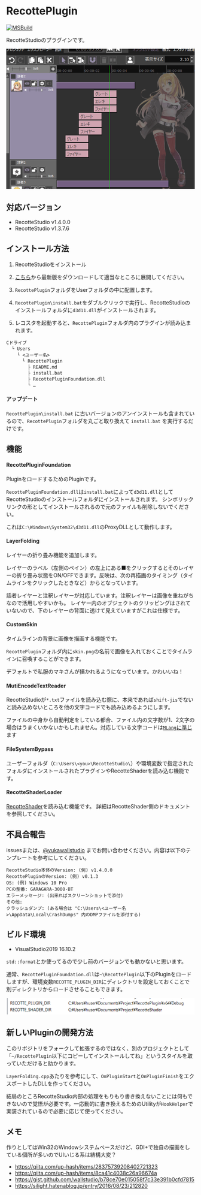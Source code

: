 # RecottePlugin

[![MSBuild](https://github.com/wallstudio/RecottePlugin/actions/workflows/msbuild.yml/badge.svg)](https://github.com/wallstudio/RecottePlugin/actions/workflows/msbuild.yml)

RecotteStudioのプラグインです。

![](img/ss1.gif)

## 対応バージョン

- RecotteStudio v1.4.0.0
- RecotteStudio v1.3.7.6

## インストール方法

1. RecotteStudioをインストール

1. [こちら](https://github.com/wallstudio/RecottePlugin/releases/)から最新版をダウンロードして適当なところに展開してください。

1. `RecottePlugin`フォルダをUserフォルダの中に配置します。

1. `RecottePlugin\install.bat`をダブルクリックで実行し、RecotteStudioのインストールフォルダに`d3d11.dll`がインストールされます。

1. レコスタを起動すると、`RecottePlugin`フォルダ内のプラグインが読み込まれます。

```
Cドライブ
  └ Users
    └ <ユーザー名>
      └ RecottePlugin
        ├ README.md
        ├ install.bat
        ├ RecottePluginFoundation.dll
        └ …
```

#### アップデート

`RecottePlugin\install.bat` に古いバージョンのアンインストールも含まれているので、`RecottePlugin`フォルダを丸ごと取り換えて `install.bat` を実行するだけです。

## 機能

#### RecottePluginFoundation

PluginをロードするためのPluginです。

`RecottePluginFoundation.dll`は`install.bat`によって`d3d11.dll`としてRecotteStudioのインストールフォルダにインストールされます。
シンボリックリンクの形としてインストールされるので元のファイルも削除しないでください。

これは`C:\Windows\System32\d3d11.dll`のProxyDLLとして動作します。

#### LayerFolding

レイヤーの折り畳み機能を追加します。

レイヤーのラベル（左側のペイン）の左上にある■をクリックするとそのレイヤーの折り畳み状態をON/OFFできます。反映は、次の再描画のタイミング（タイムラインをクリックしたときなど）からとなっています。

話者レイヤーと注釈レイヤーが対応しています。注釈レイヤーは画像を重ねがちなので活用しやすいかも。
レイヤー内のオブジェクトのクリッピングはされていないので、下のレイヤーの背面に透けて見えていますがこれは仕様です。

#### CustomSkin

タイムラインの背景に画像を描画する機能です。

`RecottePlugin`フォルダ内に`skin.png`の名前で画像を入れておくことでタイムラインに召喚することができます。  

デフォルトで私服のマキさんが描かれるようになっています。かわいいね！

#### MutiEncodeTextReader 

RecotteStudioが`*.txt`ファイルを読み込む際に、本来であれば`shift-jis`でないと読み込めないところを他の文字コードでも読み込めるようにします。

ファイルの中身から自動判定をしている都合、ファイル内の文字数が1、2文字の場合はうまくいかないかもしれません。対応している文字コードは[`MLang`に準じ](https://docs.microsoft.com/en-us/previous-versions/windows/internet-explorer/ie-developer/platform-apis/aa767865(v=vs.85))ます

#### FileSystemBypass

ユーザーフォルダ（`C:\Users\<you>\RecotteStudio\`）や環境変数で指定されたフォルダにインストールされたプラグインやRecotteShaderを読み込む機能です。

#### RecotteShaderLoader

[RecotteShader](https://github.com/wallstudio/RecotteShader)を読み込む機能です。
詳細はRecotteShader側のドキュメントを参照してください。

## 不具合報告

issuesまたは、[@yukawallstudio](https://twitter.com/yukawallstudio) までお問い合わせください。内容は以下のテンプレートを参考にしてください。

```
RecotteStudio本体のVersion: (例) v1.4.0.0
RecottePluginのVersion: (例) v0.1.3
OS: (例) Windows 10 Pro
PCの型番: GARAGARA-3000-BT
エラーメッセージ: (出来ればスクリーンショットで添付)
その他:
クラッシュダンプ: (ある場合は "C:\Users\<ユーザー名>\AppData\Local\CrashDumps" 内のDMPファイルを添付する)
```

## ビルド環境

- VisualStudio2019 16.10.2

`std::format`とか使ってるので少し前のバージョンでも動かないと思います。

通常、`RecottePluginFoundation.dll`は`~\RecottePlugin`以下のPluginをロードしますが、環境変数`RECOTTE_PLUGIN_DIR`にディレクトリを設定しておくことで別ディレクトリからロードさせることもできます。

![](img/env.png)

## 新しいPluginの開発方法

このリポジトリをフォークして拡張するのではなく、別のプロジェクトとして「`~/RecottePlugin`以下にコピーしてインストールしてね」というスタイルを取っていただけると助かります。

`LayerFolding.cpp`あたりを参考にして、`OnPluginStart`と`OnPluginFinish`をエクスポートしたDLLを作ってください。

結局のところRecotteStudio内部の処理をもりもり書き換えないことには何もできないので覚悟が必要です。一応動的に書き換えるためのUtilityが`HookHelper`で実装されているので必要に応じて使ってください。

## メモ

作りとしてはWin32のWindowシステムベースだけど、GDI+で独自の描画をしている個所が多いのでUIいじる系は結構大変？

- https://qiita.com/up-hash/items/28375739208402721323
- https://qiita.com/up-hash/items/8ca41c4038c26a96674a
- https://gist.github.com/wallstudio/b78ce70e015058f7c33e391b0cfd7815
- https://silight.hatenablog.jp/entry/2016/08/23/212820

